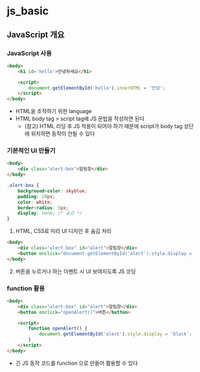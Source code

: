 # js_basic

## JavaScript 개요
### JavaScript 사용
```html
<body>
    <h1 id='hello'>안녕하세요</h1>

    <script>
        document.getElementById('hello').innerHTML = '안녕';
    </script>
</body>
```
- HTML을 조작하기 위한 language
- HTML body tag > script tag에 JS 문법을 작성하면 된다
    - (참고) HTML 리딩 후 JS 적용이 되어야 하기 때문에 script가 body tag 상단에 위치하면 동작이 안될 수 있다

### 기본적인 UI 만들기
```html
<body>
    <div class="alert-box">알림창</div>
</body>
```
```css
.alert-box {
    background-color: skyblue;
    padding: 20px;
    color: white;
    border-radius: 5px;
    display: none; /* 숨김 */
}
```
1. HTML, CSS로 미리 UI 디자인 후 숨김 처리

```html
<body>
    <div class="alert-box" id="alert">알림창</div>
    <button onclick="document.getElementById('alert').style.display = 'block';">버튼</button>
</body>
```
2. 버튼을 누르거나 하는 이벤트 시 UI 보여지도록 JS 코딩

### function 활용
```html
<body>
    <div class="alert-box" id="alert">알림창</div>
    <button onclick="openAlert()">버튼</button>

    <script>
        function openAlert() {
            document.getElementById('alert').style.display = 'block';
        }
    </script>
</body>
```
- 긴 JS 동작 코드를 function 으로 만들어 활용할 수 있다


